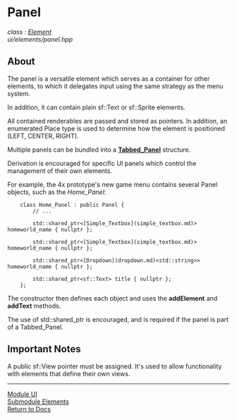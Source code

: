 # Panel
*class : [Element](element.md)*  
*ui/elements/panel.hpp*

## About
The panel is a versatile element which serves as a container for other elements, to which it delegates input using the same strategy as the menu system.

In addition, it can contain plain sf::Text or sf::Sprite elements.

All contained renderables are passed and stored as pointers. In addition, an enumerated Place type is used to determine how the element is positioned (LEFT, CENTER, RIGHT).

Multiple panels can be bundled into a **[Tabbed_Panel](tabbed_panel.md)** structure.

Derivation is encouraged for specific UI panels which control the management of their own elements.

For example, the 4x prototype's new game menu contains several Panel objects, such as the *Home_Panel*:

```
	class Home_Panel : public Panel {
		// ...

		std::shared_ptr<[Simple_Textbox](simple_textbox.md)> homeworld_name { nullptr };

		std::shared_ptr<[Simple_Textbox](simple_textbox.md)> homeworld_name { nullptr };

		std::shared_ptr<[Dropdown](dropdown.md)<std::string>> homeworld_name { nullptr };

		std::shared_ptr<sf::Text> title { nullptr };
	};
```

The constructor then defines each object and uses the **addElement** and **addText** methods.

The use of std::shared_ptr is encouraged, and is required if the panel is part of a Tabbed_Panel.

## Important Notes
A public sf::View pointer must be assigned. It's used to allow functionality with elements that define their own views.

---

[Module UI](../ui.md)  
[Submodule Elements](elements.md)  
[Return to Docs](../../docs.md)